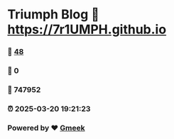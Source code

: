 # Triumph Blog :link: https://7r1UMPH.github.io 
### :page_facing_up: [48](https://7r1UMPH.github.io/tag.html) 
### :speech_balloon: 0 
### :hibiscus: 747952 
### :alarm_clock: 2025-03-20 19:21:23 
### Powered by :heart: [Gmeek](https://github.com/Meekdai/Gmeek)
